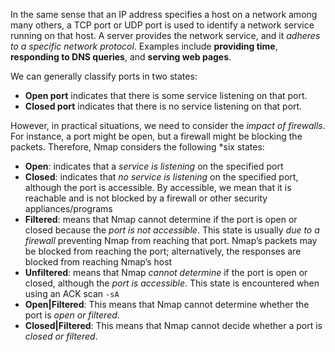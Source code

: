 
In the same sense that an IP address specifies a host on a network among many others, a TCP port or UDP port is used to identify a network service running on that host. A server provides the network service, and it *adheres to a specific network protocol*. Examples include **providing time**, **responding to DNS queries**, and **serving web pages**.

We can generally classify ports in two states:

- **Open port** indicates that there is some service listening on that port.
- **Closed port** indicates that there is no service listening on that port.

However, in practical situations, we need to consider the *impact of firewalls*. For instance, a port might be open, but a firewall might be blocking the packets. Therefore, Nmap considers the following *six states:

- **Open**: indicates that a *service is listening* on the specified port
- **Closed**: indicates that *no service is listening* on the specified port, although the port is accessible. By accessible, we mean that it is reachable and is not blocked by a firewall or other security appliances/programs
- **Filtered**: means that Nmap cannot determine if the port is open or closed because the *port is not accessible*. This state is usually *due to a firewall* preventing Nmap from reaching that port. Nmap’s packets may be blocked from reaching the port; alternatively, the responses are blocked from reaching Nmap’s host
- **Unfiltered**: means that Nmap *cannot determine* if the port is open or closed, although the *port is accessible*. This state is encountered when using an ACK scan `-sA`
- **Open|Filtered**: This means that Nmap cannot determine whether the port is *open or filtered*.
- **Closed|Filtered**: This means that Nmap cannot decide whether a port is *closed or filtered*.